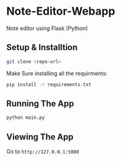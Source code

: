 # Note-Editor-Webapp
Note editor using Flask (Python)

## Setup & Installtion


```bash
git clone <repo-url>
```
Make Sure installing all the requirments:
```bash
pip install -r requirements.txt
```

## Running The App

```bash
python main.py
```

## Viewing The App

Go to `http://127.0.0.1:5000`
